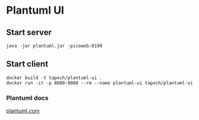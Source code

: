 # Plantuml UI

## Start server

```
java -jar plantuml.jar -picoweb:8199
```

## Start client

```
docker build -t tapoch/plantuml-ui .
docker run -it -p 8080:8080 --rm --name plantuml-ui tapoch/plantuml-ui
```

### Plantuml docs

[plantuml.com](https://plantuml.com/ru/sequence-diagram)
